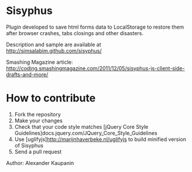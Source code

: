 # Sisyphus
Plugin developed to save html forms data to LocalStorage to restore them after browser crashes, tabs closings and other disasters.

Description and sample are available at http://simsalabim.github.com/sisyphus/

Smashing Magazine article: http://coding.smashingmagazine.com/2011/12/05/sisyphus-js-client-side-drafts-and-more/

# How to contribute
1. Fork the repository
2. Make your changes
3. Check that your code style matches [jQuery Core Style Guidelines]docs.jquery.com/JQuery_Core_Style_Guidelines
4. Use [uglifyjs]http://marijnhaverbeke.nl/uglifyjs to build minified version of Sisyphus
5. Send a pull request

Author: Alexander Kaupanin
